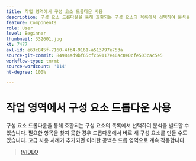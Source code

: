 ```yaml
---
title: 작업 영역에서 구성 요소 드롭다운 사용
description: 구성 요소 드롭다운을 통해 호환되는 구성 요소의 목록에서 선택하여 분석을 빌드할 수 있습니다. 필요한 항목을 찾지 못한 경우 드롭다운에서 바로 새 구성 요소를 만들 수도 있습니다. 고급 사용 사례가 추가되면 이러한 공백은 드롭 영역으로 계속 작동합니다.
feature: Components
role: User
level: Beginner
thumbnail: 332601.jpg
kt: 7477
exl-id: e63c845f-7160-4fb4-9161-a513797e753a
source-git-commit: 84984ad9bf65cfc69117e40ac0e0cfe503cac5e5
workflow-type: tm+mt
source-wordcount: '114'
ht-degree: 100%

---
```


# 작업 영역에서 구성 요소 드롭다운 사용

구성 요소 드롭다운을 통해 호환되는 구성 요소의 목록에서 선택하여 분석을 빌드할 수 있습니다. 필요한 항목을 찾지 못한 경우 드롭다운에서 바로 새 구성 요소를 만들 수도 있습니다. 고급 사용 사례가 추가되면 이러한 공백은 드롭 영역으로 계속 작동합니다.

>[!VIDEO](https://video.tv.adobe.com/v/3411794/?quality=12&learn=on&captions=kor)
